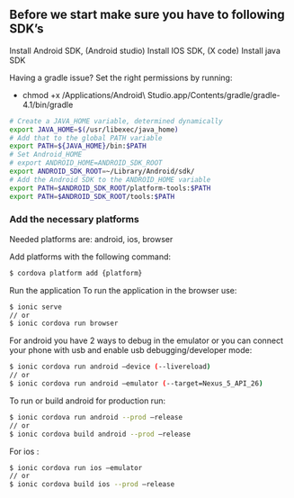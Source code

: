 ## Before we start make sure you have to following SDK’s

Install Android SDK, (Android studio)
Install IOS SDK, (X code)
Install java SDK

Having a gradle issue? Set the right permissions by running:
-	chmod +x /Applications/Android\ Studio.app/Contents/gradle/gradle-4.1/bin/gradle

```sh
# Create a JAVA_HOME variable, determined dynamically
export JAVA_HOME=$(/usr/libexec/java_home)
# Add that to the global PATH variable
export PATH=${JAVA_HOME}/bin:$PATH
# Set Android_HOME
# export ANDROID_HOME=ANDROID_SDK_ROOT
export ANDROID_SDK_ROOT=~/Library/Android/sdk/
# Add the Android SDK to the ANDROID_HOME variable
export PATH=$ANDROID_SDK_ROOT/platform-tools:$PATH
export PATH=$ANDROID_SDK_ROOT/tools:$PATH
```


### Add the necessary platforms
Needed platforms are: android, ios, browser

Add platforms with the following command:
```sh
$ cordova platform add {platform}
```


Run the application
To run the application in the browser use:
```sh
$ ionic serve
// or
$ ionic cordova run browser
```

For android you have 2 ways to debug in the emulator or you can connect your phone with usb and enable usb debugging/developer mode:
```sh
$ ionic cordova run android –device (--livereload)
// or
$ ionic cordova run android –emulator (--target=Nexus_5_API_26)
```

To run or build android for production run:
```sh
$ ionic cordova run android --prod –release
// or
$ ionic cordova build android --prod –release
```

For ios :
```sh
$ ionic cordova run ios –emulator
// or
$ ionic cordova build ios --prod –release
```


